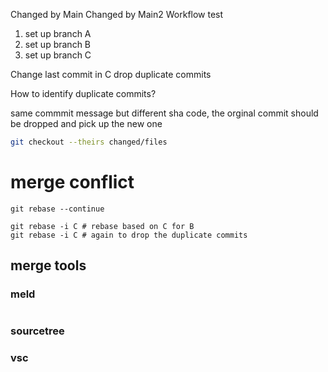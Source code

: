 Changed by Main
Changed by Main2
Workflow test
1. set up branch A
2. set up branch B
3. set up branch C

Change last commit in C
drop duplicate commits

How to identify duplicate commits?

same commmit message but different sha code,
the orginal commit should be dropped and pick up the new one

```bash
git checkout --theirs changed/files
```

# merge conflict
```
git rebase --continue

```

```
git rebase -i C # rebase based on C for B
git rebase -i C # again to drop the duplicate commits
```

## merge tools

### meld
```

```
### sourcetree
### vsc
